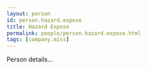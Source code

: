```yaml
---
layout: person
id: person.hazard.expose
title: Hazard Expose
permalink: people/person.hazard.expose.html
tags: [company.miss]
---
```


Person details...